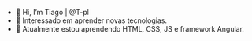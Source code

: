 - 👋 Hi, I’m Tiago | @T-pl
- 👀 Interessado em aprender novas tecnologias.
- 🌱 Atualmente estou aprendendo HTML, CSS, JS e framework Angular.


<!---
T-pl/T-pl is a ✨ special ✨ repository because its `README.md` (this file) appears on your GitHub profile.
You can click the Preview link to take a look at your changes.
--->
